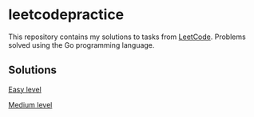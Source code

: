 # leetcodepractice
This repository contains my solutions to tasks from [LeetCode](https://leetcode.com/). Problems solved using the Go programming language.

## Solutions

[Easy level](https://github.com/lampadovnikita/leetcodepractice/tree/main/solutions/easy)  
  
[Medium level](https://github.com/lampadovnikita/leetcodepractice/tree/main/solutions/medium)
